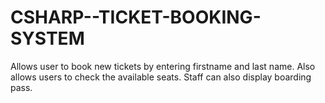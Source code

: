 # CSHARP--TICKET-BOOKING-SYSTEM

Allows user to book new tickets by entering firstname and last name. Also allows users to check the available seats. Staff can also display boarding pass. 
